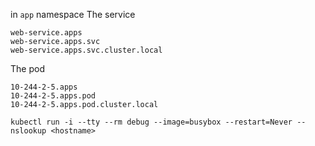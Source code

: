 in `app` namespace
The service
```
web-service.apps
web-service.apps.svc
web-service.apps.svc.cluster.local
```
The pod
```
10-244-2-5.apps
10-244-2-5.apps.pod
10-244-2-5.apps.pod.cluster.local
```

`kubectl run -i --tty --rm debug --image=busybox --restart=Never -- nslookup <hostname>`